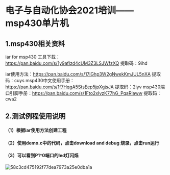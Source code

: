# 电子与自动化协会2021培训——msp430单片机



## 1.msp430相关资料

iar for msp430 工具下载：https://pan.baidu.com/s/1y9afIzd4cUM3Z3LSJWfzXQ  提取码：9ihd 

iar使用方法：https://pan.baidu.com/s/17iGhp3W2gNwekKmJUL5nXA  提取码：cuys 
msp430中文使用手册：https://pan.baidu.com/s/1f7HqgA5StsEep5jpXgjsJA  提取码：2iyv 
msp430端口引脚手册：https://pan.baidu.com/s/1Fto2xIvzK77hG_PqaRlaww  提取码：cwa2 



## 2.测试例程使用说明

#### （1）根据iar使用方法创建工程

#### （2）使用demo.c中的代码，点击download and debug 烧录，点击run运行

#### （3）可以看到P1^0端口的led灯闪烁

![58c3cd475192f77dea7973a25e0dba1a](D:\Googledownload\58c3cd475192f77dea7973a25e0dba1a.gif)